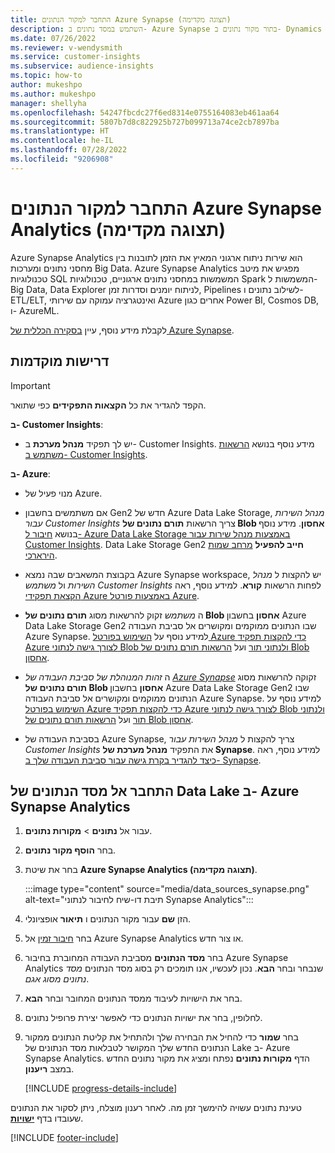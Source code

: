 ```yaml
---
title: התחבר למקור הנתונים Azure Synapse (תצוגה מקדימה)
description: השתמש במסד נתונים ב- Azure Synapse בתור מקור נתונים ב- Dynamics 365 Customer Insights.
ms.date: 07/26/2022
ms.reviewer: v-wendysmith
ms.service: customer-insights
ms.subservice: audience-insights
ms.topic: how-to
author: mukeshpo
ms.author: mukeshpo
manager: shellyha
ms.openlocfilehash: 54247fbcdc27f6ed8314e0755164083eb461aa64
ms.sourcegitcommit: 5807b7d8c822925b727b099713a74ce2cb7897ba
ms.translationtype: HT
ms.contentlocale: he-IL
ms.lasthandoff: 07/28/2022
ms.locfileid: "9206908"
---
```

# <a name="connect-an-azure-synapse-analytics-data-source-preview"></a>התחבר למקור הנתונים Azure Synapse Analytics (תצוגה מקדימה)

Azure Synapse Analytics הוא שירות ניתוח ארגוני המאיץ את הזמן לתובנות בין מחסני נתונים ומערכות Big Data. Azure Synapse Analytics מפגיש את מיטב טכנולוגיות SQL המשמשות במחסני נתונים ארגוניים, טכנולוגיות Spark המשמשות ל-Big Data,‏ Data Explorer לניתוח יומנים וסדרות זמן, Pipelines לשילוב נתונים ו-ETL/ELT, ואינטגרציה עמוקה עם שירותי Azure אחרים כגון Power BI, Cosmos DB, ו- AzureML.

לקבלת מידע נוסף, עיין [ בסקירה הכללית של Azure Synapse](/azure/synapse-analytics/overview-what-is).

## <a name="prerequisites"></a>דרישות מוקדמות

> [!IMPORTANT]
> הקפד להגדיר את כל **הקצאות התפקידים** כפי שתואר.  

**ב- Customer Insights**:

* יש לך תפקיד **מנהל מערכת** ב- Customer Insights. מידע נוסף בנושא [הרשאות משתמש ב- Customer Insights](permissions.md#assign-roles-and-permissions).

**ב- Azure**:

- מנוי פעיל של Azure.

- אם משתמשים בחשבון Gen2 חדש של Azure Data Lake Storage, *מנהל השירות עבור Customer Insights* צריך הרשאות **תורם נתונים של Blob אחסון**. מידע נוסף בנושא [חיבור ל- Azure Data Lake Storage באמצעות מנהל שירות עבור Customer Insights](connect-service-principal.md). Data Lake Storage Gen2 **חייב להפעיל** [מרחב שמות הירארכי](/azure/storage/blobs/data-lake-storage-namespace).

- בקבוצת המשאבים שבה נמצא Azure Synapse workspace, יש להקצות ל *מנהל השירות* ול *משתמש Customer Insights* לפחות הרשאות **קורא**. למידע נוסף, ראה [הקצאת תפקידי Azure באמצעות פורטל Azure](/azure/role-based-access-control/role-assignments-portal).

- ה *משתמש* זקוק להרשאות מסוג **תורם נתונים של Blob אחסון** בחשבון Azure Data Lake Storage Gen2 שבו הנתונים ממוקמים ומקושרים אל סביבת העבודה Azure Synapse. למידע נוסף על [השימוש בפורטל Azure כדי להקצות תפקיד Azure לצורך גישה לנתוני Blob ולנתוני תור](/azure/storage/common/storage-auth-aad-rbac-portal) ועל [הרשאות תורם נתונים של Blob אחסון](/azure/role-based-access-control/built-in-roles#storage-blob-data-contributor).

- ה *זהות המנוהלת של סביבת העבודה של [Azure Synapse](/azure/synapse-analytics/security/synapse-workspace-managed-identity)* זקוקה להרשאות מסוג **תורם נתונים של Blob אחסון** בחשבון Azure Data Lake Storage  Gen2 שבו הנתונים ממוקמים ומקושרים אל סביבת העבודה Azure Synapse. למידע נוסף על [השימוש בפורטל Azure כדי להקצות תפקיד Azure לצורך גישה לנתוני Blob ולנתוני תור](/azure/storage/common/storage-auth-aad-rbac-portal) ועל [הרשאות תורם נתונים של Blob אחסון](/azure/role-based-access-control/built-in-roles#storage-blob-data-contributor).

- בסביבת העבודה של Azure Synapse, צריך להקצות ל *מנהל השירות עבור Customer Insights* את התפקיד **מנהל מערכת של Synapse**. למידע נוסף, ראה [כיצד להגדיר בקרת גישה עבור סביבת העבודה שלך ב- Synapse](/azure/synapse-analytics/security/how-to-set-up-access-control).

## <a name="connect-to-the-data-lake-database-in-azure-synapse-analytics"></a>התחבר אל מסד הנתונים של Data Lake ב- Azure Synapse Analytics

1. עבור אל **נתונים** > **מקורות נתונים**.

1. בחר **הוסף מקור נתונים**.

1. בחר את שיטת **Azure Synapse Analytics (תצוגה מקדימה)**.

   :::image type="content" source="media/data_sources_synapse.png" alt-text="תיבת דו-שיח לחיבור לנתוני Synapse Analytics":::
  
1. הזן **שם** עבור מקור הנתונים ו **תיאור** אופציונלי.

1. בחר [חיבור זמין](connections.md) אל Azure Synapse Analytics או צור חדש.

1. בחר **מסד הנתונים** מסביבת העבודה המחוברת בחיבור Azure Synapse Analytics שנבחר ובחר **הבא**. נכון לעכשיו, אנו תומכים רק בסוג מסד הנתונים *מסד נתונים מסוג אגם*.

1. בחר את הישויות לעיבוד ממסד הנתונים המחובר ובחר **הבא**.

1. לחלופין, בחר את ישויות הנתונים כדי לאפשר יצירת פרופיל נתונים.

1. בחר **שמור** כדי להחיל את הבחירה שלך ולהתחיל את קליטת הנתונים ממקור הנתונים החדש שלך המקושר לטבלאות מסד הנתונים של Lake ב- Azure Synapse Analytics. הדף **מקורות נתונים** נפתח ומציג את מקור נתונים החדש במצב **ריענון**.

   [!INCLUDE [progress-details-include](includes/progress-details-pane.md)]

טעינת נתונים עשויה להימשך זמן מה. לאחר רענון מוצלח, ניתן לסקור את הנתונים שעובדו בדף [**ישויות**](entities.md).

[!INCLUDE [footer-include](includes/footer-banner.md)]

